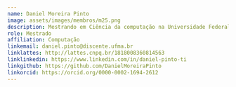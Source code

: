 ```yaml
---
name: Daniel Moreira Pinto
image: assets/images/membros/m25.png
description: Mestrando em Ciência da computação na Universidade Federal do Maranhão (UFMA); Bacharel em Ciência da Computação na UFMA; Formado no curso técnico de Informática integrado ao ensino médio do Instituto Federal do Maranhão (IFMA); Fez parte do Programa Educação Tutorial de Computação UFMA. Pesquisador e desenvolvedor no Núcleo de Computação Aplicada da UFMA; Interessado no aprendizado de línguas.
role: Mestrado
affiliation: Computação
linkemail: daniel.pinto@discente.ufma.br
linklattes: http://lattes.cnpq.br/1818008360814563
linklinkedin: https://www.linkedin.com/in/daniel-pinto-ti
linkgithub: https://github.com/DanielMoreiraPinto
linkorcid: https://orcid.org/0000-0002-1694-2612
---
```




